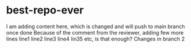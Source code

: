 # best-repo-ever

I am adding content here, which is changed and will push to main branch once done
Because of the comment from the reviewer, adding few more lines
line1
line2
line3
line4
lin35
etc,
is that enough?
Changes in branch 2